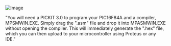 
![image](https://github.com/HUGH-TEMPS/PIC16f84a-Assembly/assets/71557721/4eecbd7e-6030-48a4-83c3-ea2081c61ce6)

"You will need a PICKIT 3.0 to program your PIC16F84A and a compiler, MPSMWIN.EXE. Simply drag the ".asm" file and drop it into MPASMWIN.EXE without opening the compiler. This will immediately generate the ".hex" file, which you can then upload to your microcontroller using Proteus or any IDE."
